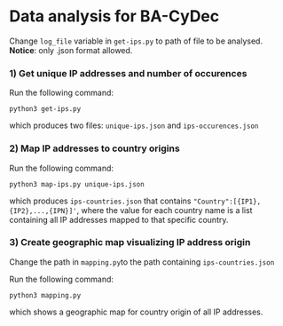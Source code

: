 # Data analysis for BA-CyDec

Change ```log_file``` variable in ```get-ips.py``` to path of file to be analysed. **Notice**: only .json format allowed.

### 1) Get unique IP addresses and number of occurences
Run the following command:
  
    python3 get-ips.py

which produces two files: ```unique-ips.json``` and ```ips-occurences.json```

### 2) Map IP addresses to country origins
Run the following command:
  
    python3 map-ips.py unique-ips.json

which produces ```ips-countries.json``` that contains ```"Country":[{IP1},{IP2},...,{IPN}]'```, where the value for each country name is a list containing all IP addresses mapped to that specific country.

### 3) Create geographic map visualizing IP address origin
Change the path in ```mapping.py```to the path containing ```ips-countries.json```

Run the following command:

    python3 mapping.py

which shows a geographic map for country origin of all IP addresses.
